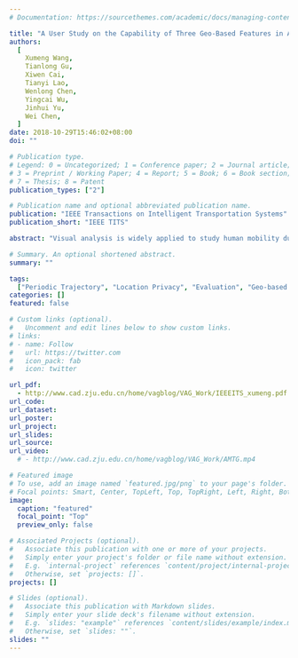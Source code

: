 ```yaml
---
# Documentation: https://sourcethemes.com/academic/docs/managing-content/

title: "A User Study on the Capability of Three Geo-Based Features in Analyzing and Locating Trajectories."
authors:
  [
    Xumeng Wang,
    Tianlong Gu,
    Xiwen Cai,
    Tianyi Lao,
    Wenlong Chen,
    Yingcai Wu,
    Jinhui Yu,
    Wei Chen,
  ]
date: 2018-10-29T15:46:02+08:00
doi: ""

# Publication type.
# Legend: 0 = Uncategorized; 1 = Conference paper; 2 = Journal article;
# 3 = Preprint / Working Paper; 4 = Report; 5 = Book; 6 = Book section;
# 7 = Thesis; 8 = Patent
publication_types: ["2"]

# Publication name and optional abbreviated publication name.
publication: "IEEE Transactions on Intelligent Transportation Systems"
publication_short: "IEEE TITS"

abstract: "Visual analysis is widely applied to study human mobility due to the ability in integrating contextual information multiple data sources. Analyzing trajectory data through visualization improves the efficiency and accuracy of the analysis, yet may induce exposure of the location privacy. To balance the location privacy and analysis effectiveness, this work focuses on the behaviors of different geo-based contexts in the process of trajectory interpretation. Three types of geo-based contexts are identified after surveying 94 related literatures. We further conduct experiments to investigate their capability by evaluating how they benefit the analysis, and whether they lead to the location privacy exposure. Finally, we report and discuss interesting findings, and provide guidelines to the design of privacypreserving analysis approaches for human periodic trajectories."

# Summary. An optional shortened abstract.
summary: ""

tags:
  ["Periodic Trajectory", "Location Privacy", "Evaluation", "Geo-based Context"]
categories: []
featured: false

# Custom links (optional).
#   Uncomment and edit lines below to show custom links.
# links:
# - name: Follow
#   url: https://twitter.com
#   icon_pack: fab
#   icon: twitter

url_pdf:
  - http://www.cad.zju.edu.cn/home/vagblog/VAG_Work/IEEEITS_xumeng.pdf
url_code:
url_dataset:
url_poster:
url_project:
url_slides:
url_source:
url_video:
  # - http://www.cad.zju.edu.cn/home/vagblog/VAG_Work/AMTG.mp4

# Featured image
# To use, add an image named `featured.jpg/png` to your page's folder.
# Focal points: Smart, Center, TopLeft, Top, TopRight, Left, Right, BottomLeft, Bottom, BottomRight.
image:
  caption: "featured"
  focal_point: "Top"
  preview_only: false

# Associated Projects (optional).
#   Associate this publication with one or more of your projects.
#   Simply enter your project's folder or file name without extension.
#   E.g. `internal-project` references `content/project/internal-project/index.md`.
#   Otherwise, set `projects: []`.
projects: []

# Slides (optional).
#   Associate this publication with Markdown slides.
#   Simply enter your slide deck's filename without extension.
#   E.g. `slides: "example"` references `content/slides/example/index.md`.
#   Otherwise, set `slides: ""`.
slides: ""
---
```

